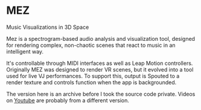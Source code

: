 # MEZ
Music Visualizations in 3D Space 

Mez is a spectrogram-based audio analysis and visualization tool, designed for rendering complex, non-chaotic scenes that react to music in an intelligent way.

It's controllable through MIDI interfaces as well as Leap Motion controllers. Originally MEZ was designed to render VR scenes, but it evolved into a tool used for live VJ performances. To support this, output is Spouted to a render texture and controls function when the app is backgrounded.

The version here is an archive before I took the source code private. Videos on [Youtube](https://www.youtube.com/channel/UC89VfbWlYyqqMBXKOGGBBmw) are probably from a different version.
